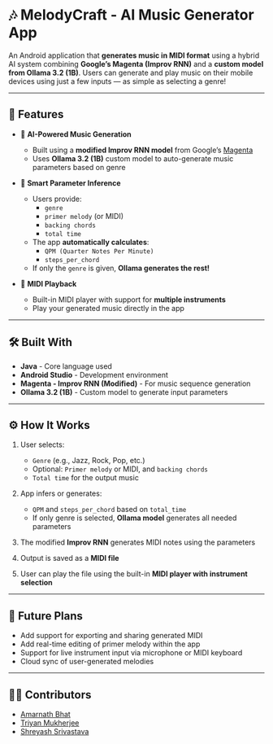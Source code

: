 # 🎶 MelodyCraft - AI Music Generator App

An Android application that **generates music in MIDI format** using a hybrid AI system combining **Google’s Magenta (Improv RNN)** and a **custom model from Ollama 3.2 (1B)**. Users can generate and play music on their mobile devices using just a few inputs — as simple as selecting a genre!

---

## 📱 Features

- 🎵 **AI-Powered Music Generation**
  - Built using a **modified Improv RNN model** from Google’s [Magenta]([https://magenta.tensorflow.org/](https://github.com/magenta/magenta))
  - Uses **Ollama 3.2 (1B)** custom model to auto-generate music parameters based on genre

- 🧠 **Smart Parameter Inference**
  - Users provide:  
    - `genre`  
    - `primer melody` (or MIDI)  
    - `backing chords`  
    - `total time`  
  - The app **automatically calculates**:
    - `QPM (Quarter Notes Per Minute)`  
    - `steps_per_chord`  
  - If only the `genre` is given, **Ollama generates the rest!**

- 🎹 **MIDI Playback**
  - Built-in MIDI player with support for **multiple instruments**
  - Play your generated music directly in the app

---

## 🛠️ Built With

- **Java** - Core language used
- **Android Studio** - Development environment
- **Magenta - Improv RNN (Modified)** - For music sequence generation
- **Ollama 3.2 (1B)** - Custom model to generate input parameters

---

## ⚙️ How It Works

1. User selects:
   - `Genre` (e.g., Jazz, Rock, Pop, etc.)
   - Optional: `Primer melody` or MIDI, and `backing chords`
   - `Total time` for the output music

2. App infers or generates:
   - `QPM` and `steps_per_chord` based on `total_time`
   - If only genre is selected, **Ollama model** generates all needed parameters

3. The modified **Improv RNN** generates MIDI notes using the parameters

4. Output is saved as a **MIDI file**

5. User can play the file using the built-in **MIDI player with instrument selection**

---

## 🧠 Future Plans

- Add support for exporting and sharing generated MIDI
- Add real-time editing of primer melody within the app
- Support for live instrument input via microphone or MIDI keyboard
- Cloud sync of user-generated melodies

---

## 👨‍🎤 Contributors

- [Amarnath Bhat](https://github.com/amar-nath-bhat)
- [Triyan Mukherjee](https://github.com/FallenDeity)
- [Shreyash Srivastava](https://github.com/Shreyash1919)
